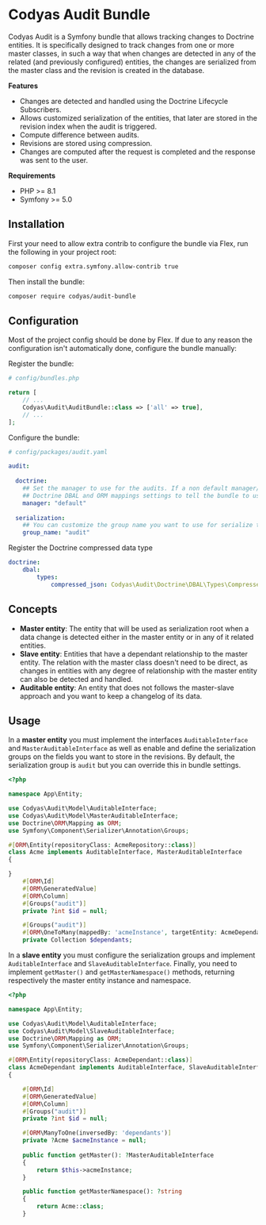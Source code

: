 Codyas Audit Bundle
===================

Codyas Audit is a Symfony bundle that allows tracking changes to Doctrine entities.
It is specifically designed to track changes from one or more master classes, in such a way that when 
changes are detected in any of the related (and previously configured) entities, the changes are serialized 
from the master class and the revision is created in the database.

**Features**

  * Changes are detected and handled using the Doctrine Lifecycle Subscribers.
  * Allows customized serialization of the entities, that later are stored in the revision index when the audit is triggered.
  * Compute difference between audits.
  * Revisions are stored using compression.
  * Changes are computed after the request is completed and the response was sent to the user.
 
**Requirements**
  * PHP >= 8.1
  * Symfony >= 5.0

Installation
------------
First your need to allow extra contrib to configure the bundle via Flex, run the following in your project root:

``` bash 
composer config extra.symfony.allow-contrib true
```
Then install the bundle: 

``` bash
composer require codyas/audit-bundle
```

Configuration
-------------
Most of the project config should be done by Flex. If due to any reason the configuration isn't automatically done, configure the bundle manually:

Register the bundle:

```php
# config/bundles.php

return [
    // ...
    Codyas\Audit\AuditBundle::class => ['all' => true],
    // ...
];
```
Configure the bundle:

```yaml
# config/packages/audit.yaml

audit:
  
  doctrine:
    ## Set the manager to use for the audits. If a non default manager/connection is preferred, you need to configure the
    ## Doctrine DBAL and ORM mappings settings to tell the bundle to use the desired manager/connection.
    manager: "default"
  
  serialization:
    ## You can customize the group name you want to use for serialize the revision. Defaults to "audit"  
    group_name: "audit"
```

Register the Doctrine compressed data type

```yaml
doctrine:
    dbal:
        types:
            compressed_json: Codyas\Audit\Doctrine\DBAL\Types\CompressedJsonType
```

Concepts
--------

 * **Master entity**: The entity that will be used as serialization root when a data change is detected either in the master entity or in any of it related entities.
 * **Slave entity**: Entities that have a dependant relationship to the master entity. The relation with the master class doesn't need to be direct, as changes in entities with any degree of relationship with the master entity can also be detected and handled.  
 * **Auditable entity**: An entity that does not follows the master-slave approach and you want to keep a changelog of its data. 

Usage
-----

In a **master entity**  you must implement the interfaces ``AuditableInterface`` and ``MasterAuditableInterface`` as well as enable and define
the serialization groups on the fields you want to store in the revisions. By default, the serialization group is ``audit`` but you can
override this in bundle settings.

```php
<?php

namespace App\Entity;

use Codyas\Audit\Model\AuditableInterface;
use Codyas\Audit\Model\MasterAuditableInterface;
use Doctrine\ORM\Mapping as ORM;
use Symfony\Component\Serializer\Annotation\Groups;

#[ORM\Entity(repositoryClass: AcmeRepository::class)]
class Acme implements AuditableInterface, MasterAuditableInterface
{

}
    #[ORM\Id]
    #[ORM\GeneratedValue]
    #[ORM\Column]
    #[Groups("audit")]
    private ?int $id = null;

    #[Groups("audit")]
    #[ORM\OneToMany(mappedBy: 'acmeInstance', targetEntity: AcmeDependant::class)]
    private Collection $dependants;

```

In a **slave entity** you must configure the serialization groups and implement ``AuditableInterface`` and ``SlaveAuditableInterface``. Finally, you need to implement 
``getMaster()`` and ``getMasterNamespace()`` methods, returning respectively the master entity instance and namespace.  

```php
<?php

namespace App\Entity;

use Codyas\Audit\Model\AuditableInterface;
use Codyas\Audit\Model\SlaveAuditableInterface;
use Doctrine\ORM\Mapping as ORM;
use Symfony\Component\Serializer\Annotation\Groups;

#[ORM\Entity(repositoryClass: AcmeDependant::class)]
class AcmeDependant implements AuditableInterface, SlaveAuditableInterface
{

    #[ORM\Id]
    #[ORM\GeneratedValue]
    #[ORM\Column]
    #[Groups("audit")]
    private ?int $id = null;

    #[ORM\ManyToOne(inversedBy: 'dependants')]
    private ?Acme $acmeInstance = null;
    
    public function getMaster(): ?MasterAuditableInterface
    {
        return $this->acmeInstance;
    }

    public function getMasterNamespace(): ?string
    {
        return Acme::class;
    }

```